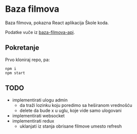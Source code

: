 # Baza filmova

Baza filmova, pokazna React aplikacija Škole koda.

Podatke vuče iz [baza-filmova-api](https://github.com/skolakoda/baza-filmova-api).

## Pokretanje

Prvo kloniraj repo, pa:

```
npm i
npm start
```

## TODO

- implementirati ulogu admin
  - da traži lozinku koju poredimo sa heširanom vrednošću
  - delete da bude x u uglu, koje vide samo ulogovani
- implementirati websocket
- implementirati redux
  - uklanjati iz stanja obrisane filmove umesto refresh
